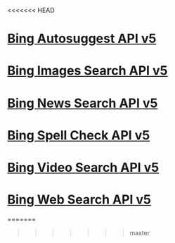 <<<<<<< HEAD
# [Bing Autosuggest API v5](bing-apis-v5/bing-autosuggest-api-v5-reference.md)
# [Bing Images Search API v5](bing-apis-v5/bing-images-api-v5-reference.md)
# [Bing News Search API v5](bing-apis-v5/bing-news-api-v5-reference.md)
# [Bing Spell Check API v5](bing-apis-v5/bing-spell-check-api-v5-reference.md)
# [Bing Video Search API v5](bing-apis-v5/bing-video-api-v5-reference.md)
# [Bing Web Search API v5](bing-apis-v5/bing-web-api-v5-reference.md)
=======
>>>>>>> master
